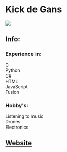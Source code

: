 # Kick de Gans

![](https://komarev.com/ghpvc/?username=KickdeGans)

## Info:
### Experience in:
C <br>
Python <br>
C# <br>
HTML <br>
JavaScript <br>
Fusion <br>

### Hobby's:
Listening to music <br>
Drones <br>
Electronics <br>

## [Website](https://www.kickdegans.nl/?ref=projects)
